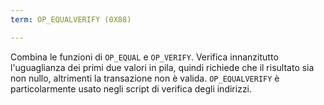 ```yaml
---
term: OP_EQUALVERIFY (0X88)

---
```

Combina le funzioni di `OP_EQUAL` e `OP_VERIFY`. Verifica innanzitutto l'uguaglianza dei primi due valori in pila, quindi richiede che il risultato sia non nullo, altrimenti la transazione non è valida. `OP_EQUALVERIFY` è particolarmente usato negli script di verifica degli indirizzi.